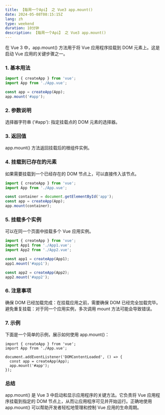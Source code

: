 ```yaml
---
title: 【每周一个Api】 之 Vue3 app.mount()
date: 2024-05-08T08:15:15Z
lang: zh
type: weekend
duration: 10分钟
description: 【每周一个Api】 之 Vue3 app.mount()
---
```


在 Vue 3 中，app.mount() 方法用于将 Vue 应用程序挂载到 DOM 元素上。这是启动 Vue 应用的关键步骤之一。

### 1. 基本用法

```javascript
import { createApp } from 'vue';
import App from './App.vue';

const app = createApp(App);
app.mount('#app');
```
### 2. 参数说明
选择器字符串 ('#app'): 指定挂载点的 DOM 元素的选择器。
### 3. 返回值
app.mount() 方法返回挂载后的根组件实例。

### 4. 挂载到已存在的元素
如果需要挂载到一个已经存在的 DOM 节点上，可以直接传入该节点。

``` javascript
import { createApp } from 'vue';
import App from './App.vue';

const container = document.getElementById('app');
const app = createApp(App);
app.mount(container);
```

### 5. 挂载多个实例
可以在同一个页面中挂载多个 Vue 应用实例。


``` javascript
import { createApp } from 'vue';
import App1 from './App1.vue';
import App2 from './App2.vue';

const app1 = createApp(App1);
app1.mount('#app1');

const app2 = createApp(App2);
app2.mount('#app2');
```
### 6. 注意事项
确保 DOM 已经加载完成：在挂载应用之前，需要确保 DOM 已经完全加载完毕。
避免重复挂载：对于同一个应用实例，多次调用 mount 方法可能会导致错误。
### 7. 示例
下面是一个简单的示例，展示如何使用 app.mount()：
```
import { createApp } from 'vue';
import App from './App.vue';

document.addEventListener('DOMContentLoaded', () => {
  const app = createApp(App);
  app.mount('#app');
});
```
### 总结
app.mount() 是 Vue 3 中启动和显示应用程序的关键方法。它负责将 Vue 应用程序挂载到指定的 DOM 节点上，从而让应用程序可见并开始运行。正确地使用 app.mount() 可以帮助开发者轻松地管理和控制 Vue 应用的生命周期。